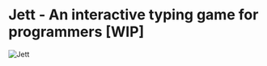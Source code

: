 # Jett - An interactive typing game for programmers [WIP]

![Jett](https://github.com/jacobduncan00/jett/blob/master/public/jett_art.png)

